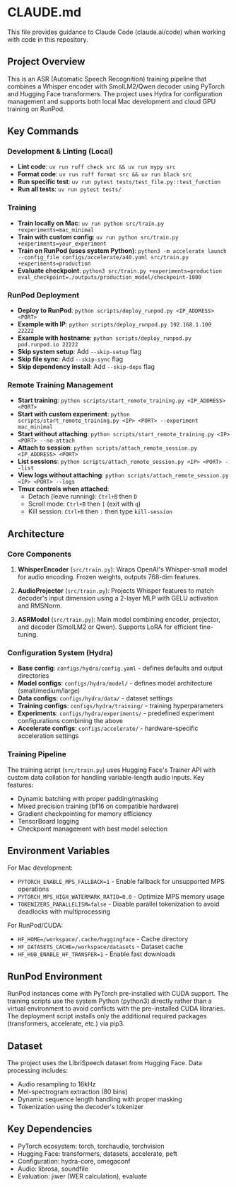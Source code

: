 # CLAUDE.md

This file provides guidance to Claude Code (claude.ai/code) when working with code in this repository.

## Project Overview
This is an ASR (Automatic Speech Recognition) training pipeline that combines a Whisper encoder with SmolLM2/Qwen decoder using PyTorch and Hugging Face transformers. The project uses Hydra for configuration management and supports both local Mac development and cloud GPU training on RunPod.

## Key Commands

### Development & Linting (Local)
- **Lint code**: `uv run ruff check src && uv run mypy src`
- **Format code**: `uv run ruff format src && uv run black src`
- **Run specific test**: `uv run pytest tests/test_file.py::test_function`
- **Run all tests**: `uv run pytest tests/`

### Training
- **Train locally on Mac**: `uv run python src/train.py +experiments=mac_minimal`
- **Train with custom config**: `uv run python src/train.py +experiments=your_experiment`
- **Train on RunPod (uses system Python)**: `python3 -m accelerate launch --config_file configs/accelerate/a40.yaml src/train.py +experiments=production`
- **Evaluate checkpoint**: `python3 src/train.py +experiments=production eval_checkpoint=./outputs/production_model/checkpoint-1000`

### RunPod Deployment
- **Deploy to RunPod**: `python scripts/deploy_runpod.py <IP_ADDRESS> <PORT>`
- **Example with IP**: `python scripts/deploy_runpod.py 192.168.1.100 22222`
- **Example with hostname**: `python scripts/deploy_runpod.py pod.runpod.io 22222`
- **Skip system setup**: Add `--skip-setup` flag
- **Skip file sync**: Add `--skip-sync` flag
- **Skip dependency install**: Add `--skip-deps` flag

### Remote Training Management
- **Start training**: `python scripts/start_remote_training.py <IP_ADDRESS> <PORT>`
- **Start with custom experiment**: `python scripts/start_remote_training.py <IP> <PORT> --experiment mac_minimal`
- **Start without attaching**: `python scripts/start_remote_training.py <IP> <PORT> --no-attach`
- **Attach to session**: `python scripts/attach_remote_session.py <IP_ADDRESS> <PORT>`
- **List sessions**: `python scripts/attach_remote_session.py <IP> <PORT> --list`
- **View logs without attaching**: `python scripts/attach_remote_session.py <IP> <PORT> --logs`
- **Tmux controls when attached**:
  - Detach (leave running): `Ctrl+B` then `D`
  - Scroll mode: `Ctrl+B` then `[` (exit with `q`)
  - Kill session: `Ctrl+B` then `:` then type `kill-session`

## Architecture

### Core Components
1. **WhisperEncoder** (`src/train.py`): Wraps OpenAI's Whisper-small model for audio encoding. Frozen weights, outputs 768-dim features.

2. **AudioProjector** (`src/train.py`): Projects Whisper features to match decoder's input dimension using a 2-layer MLP with GELU activation and RMSNorm.

3. **ASRModel** (`src/train.py`): Main model combining encoder, projector, and decoder (SmolLM2 or Qwen). Supports LoRA for efficient fine-tuning.

### Configuration System (Hydra)
- **Base config**: `configs/hydra/config.yaml` - defines defaults and output directories
- **Model configs**: `configs/hydra/model/` - defines model architecture (small/medium/large)
- **Data configs**: `configs/hydra/data/` - dataset settings
- **Training configs**: `configs/hydra/training/` - training hyperparameters
- **Experiments**: `configs/hydra/experiments/` - predefined experiment configurations combining the above
- **Accelerate configs**: `configs/accelerate/` - hardware-specific acceleration settings

### Training Pipeline
The training script (`src/train.py`) uses Hugging Face's Trainer API with custom data collation for handling variable-length audio inputs. Key features:
- Dynamic batching with proper padding/masking
- Mixed precision training (bf16 on compatible hardware)
- Gradient checkpointing for memory efficiency
- TensorBoard logging
- Checkpoint management with best model selection

## Environment Variables
For Mac development:
- `PYTORCH_ENABLE_MPS_FALLBACK=1` - Enable fallback for unsupported MPS operations
- `PYTORCH_MPS_HIGH_WATERMARK_RATIO=0.0` - Optimize MPS memory usage
- `TOKENIZERS_PARALLELISM=false` - Disable parallel tokenization to avoid deadlocks with multiprocessing

For RunPod/CUDA:
- `HF_HOME=/workspace/.cache/huggingface` - Cache directory
- `HF_DATASETS_CACHE=/workspace/datasets` - Dataset cache
- `HF_HUB_ENABLE_HF_TRANSFER=1` - Enable fast downloads

## RunPod Environment
RunPod instances come with PyTorch pre-installed with CUDA support. The training scripts use the system Python (python3) directly rather than a virtual environment to avoid conflicts with the pre-installed CUDA libraries. The deployment script installs only the additional required packages (transformers, accelerate, etc.) via pip3.

## Dataset
The project uses the LibriSpeech dataset from Hugging Face. Data processing includes:
- Audio resampling to 16kHz
- Mel-spectrogram extraction (80 bins)
- Dynamic sequence length handling with proper masking
- Tokenization using the decoder's tokenizer

## Key Dependencies
- PyTorch ecosystem: torch, torchaudio, torchvision
- Hugging Face: transformers, datasets, accelerate, peft
- Configuration: hydra-core, omegaconf
- Audio: librosa, soundfile
- Evaluation: jiwer (WER calculation), evaluate